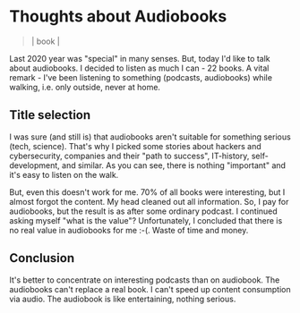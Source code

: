 # Thoughts about Audiobooks
> | book |

Last 2020 year was "special" in many senses. But, today I'd like to talk about audiobooks.
I decided to listen as much I can - 22 books. A vital remark - I've been listening to something (podcasts, audiobooks) while walking,
i.e. only outside, never at home.

## Title selection

I was sure (and still is) that audiobooks aren't suitable for something serious (tech, science).
That's why I picked some stories about hackers and cybersecurity, companies and their "path to success", IT-history, self-development, and similar.
As you can see, there is nothing "important" and it's easy to listen on the walk.

But, even this doesn't work for me. 70% of all books were interesting, but I almost forgot the content. My head cleaned out all information.
So, I pay for audiobooks, but the result is as after some ordinary podcast. I continued asking myself "what is the value"? Unfortunately, I concluded
that there is no real value in audiobooks for me :-(. Waste of time and money.

## Conclusion

It's better to concentrate on interesting podcasts than on audiobook. The audiobooks can't replace a real book. I can't speed up content consumption via audio.
The audiobook is like entertaining, nothing serious.
